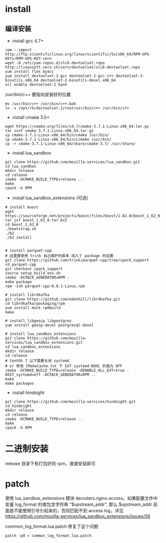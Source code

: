 # install

## 编译安装

* install gcc 4.7+
```
rpm --import http://ftp.scientificlinux.org/linux/scientific/5x/x86_64/RPM-GPG-KEYs/RPM-GPG-KEY-cern
wget -O /etc/yum.repos.d/slc6-devtoolset.repo http://linuxsoft.cern.ch/cern/devtoolset/slc6-devtoolset.repo
yum install flex byacc
yum install devtoolset-2-gcc devtoolset-2-gcc-c++ devtoolset-2-binutils.x86_64 devtoolset-2-binutils-devel.x86_64
scl enable devtoolset-2 bash
```
/usr/bin/c++ 要指向安装好的位置
```
mv /usr/bin/c++ /usr/bin/c++.bak
ln -s /opt/rh/devtoolset-2/root/usr/bin/c++ /usr/bin/c++
```

* install cmake 3.5+
```
wget https://cmake.org/files/v3.7/cmake-3.7.1-Linux-x86_64.tar.gz
tar zxvf cmake-3.7.1-Linux-x86_64.tar.gz 
cp cmake-3.7.1-Linux-x86_64/bin/cmake /usr/bin/
cp cmake-3.7.1-Linux-x86_64/bin/ccmake /usr/bin/
cp -r cmake-3.7.1-Linux-x86_64/share/cmake-3.7/ /usr/share/
```
* install lua_sandbox
```
git clone https://github.com/mozilla-services/lua_sandbox.git
cd lua_sandbox
mkdir release
cd release
cmake -DCMAKE_BUILD_TYPE=release ..
make
cpack -G RPM
```
* install lua_sandbox_extensions (可选)
```
# install boost
wget https://sourceforge.net/projects/boost/files/boost/1.62.0/boost_1_62_0.tar.bz2
tar jxf boost_1_62_0.tar.bz2
cd boost_1_62_0
./bootstrap.sh
./b2
./b2 install


# install parquet-cpp
# 这里要使用 trink 自己维护的版本 加入了 package 的设置
git clone https://github.com/trink/parquet-cpp/tree/cpack_support
cd parquet-cpp
git checkout cpack_support
source setup_build_env.sh
cmake -DCPACK_GENERATOR=RPM .
make package
rpm -ivh parquet-cpp-0.0.1-Linux.rpm

# install librdkafka
git clone https://github.com/edenhill/librdkafka.git
cd librdkafka/packaging/rpm
yum install mock rpmbuild
make

# install libgeoip libpostgres
yum install geoip-devel postgresql-devel

# install lua_sandbox_extensions
git clone https://github.com/mozilla-services/lua_sandbox_extensions.git
cd lua_sandbox_extensions
mkdir release
cd release
# CentOS 7 以下需要关闭 systemd 
# or 修改 CMakeCache.txt 下 EXT_systemd:BOOL 的值为 OFF
cmake -DCMAKE_BUILD_TYPE=release -DENABLE_ALL_EXT=true -DEXT_systemd=off -DCPACK_GENERATOR=RPM ..
make
make packages
```


* install hindsight
```
git clone https://github.com/mozilla-services/hindsight.git
cd hindsight 
mkdir release
cd release
cmake -DCMAKE_BUILD_TYPE=release ..
make
cpack -G RPM
```

# 二进制安装
release 目录下有打包好的 rpm，直接安装即可

# patch
使用 lua_sandbox_extensions 模块 decoders.nginx.access，如果配置文件中变量 log_format 的值包含字符串 "$upstream_addr", 那么 $upstream_addr 前面是不能使用引号引起来的，否则匹配不到 access log，详见 https://github.com/mozilla-services/lua_sandbox_extensions/issues/56

common_log_format.lua.patch 修复了这个问题
```shell
patch -p0 < common_log_format.lua.patch
```
